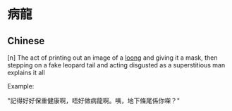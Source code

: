 # 病龍
## Chinese

[n] The act of printing out an image of a [loong](https://zh.wikipedia.org/wiki/LOONG_9) and giving it a mask, then stepping on a fake leopard tail and acting disgusted as a superstitious man explains it all

Example:

"記得好好保重健康啊，唔好做病龍啊。咦，地下條尾係你㗎？"

